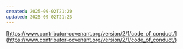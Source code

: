 ```yaml
---
created: 2025-09-02T21:20
updated: 2025-09-02T21:23
---
```

[https://www.contributor-covenant.org/version/2/1/code_of_conduct/](https://www.contributor-covenant.org/version/2/1/code_of_conduct/)